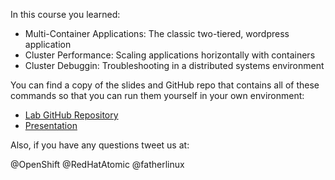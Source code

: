In this course you learned:

- Multi-Container Applications: The classic two-tiered, wordpress application
- Cluster Performance: Scaling applications horizontally with containers
- Cluster Debuggin: Troubleshooting in a distributed systems environment

You can find a copy of the slides and GitHub repo that contains all of these commands so that you can run them yourself in your own environment:

- [Lab GitHub Repository](https://github.com/openshift-labs/learn-katacoda)
- [Presentation](../../assets/subsystems/ContainerInternalsLabPresentation.pdf)

Also, if you have any questions tweet us at:

@OpenShift @RedHatAtomic @fatherlinux
